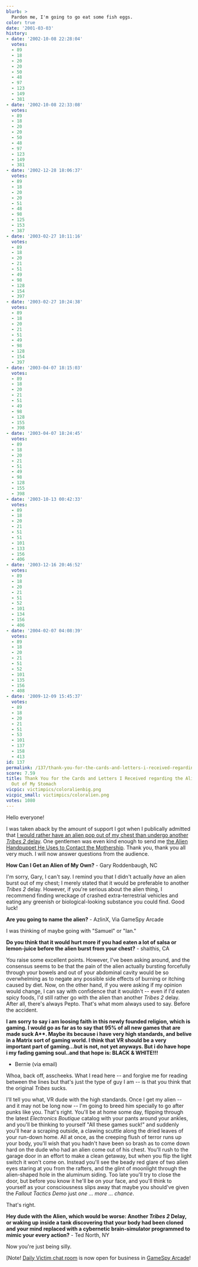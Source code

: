 ```yaml
---
blurb: >
  Pardon me, I'm going to go eat some fish eggs.
color: true
date: '2001-03-03'
history:
- date: '2002-10-08 22:28:04'
  votes:
  - 89
  - 18
  - 20
  - 20
  - 50
  - 48
  - 97
  - 123
  - 149
  - 381
- date: '2002-10-08 22:33:08'
  votes:
  - 89
  - 18
  - 20
  - 20
  - 50
  - 48
  - 97
  - 123
  - 149
  - 381
- date: '2002-12-28 18:06:37'
  votes:
  - 89
  - 18
  - 20
  - 20
  - 51
  - 48
  - 98
  - 125
  - 153
  - 387
- date: '2003-02-27 10:11:16'
  votes:
  - 89
  - 18
  - 20
  - 21
  - 51
  - 49
  - 98
  - 128
  - 154
  - 397
- date: '2003-02-27 10:24:38'
  votes:
  - 89
  - 18
  - 20
  - 21
  - 51
  - 49
  - 98
  - 128
  - 154
  - 397
- date: '2003-04-07 18:15:03'
  votes:
  - 89
  - 18
  - 20
  - 21
  - 51
  - 49
  - 98
  - 128
  - 155
  - 398
- date: '2003-04-07 18:24:45'
  votes:
  - 89
  - 18
  - 20
  - 21
  - 51
  - 49
  - 98
  - 128
  - 155
  - 398
- date: '2003-10-13 00:42:33'
  votes:
  - 89
  - 18
  - 20
  - 21
  - 51
  - 51
  - 101
  - 133
  - 156
  - 406
- date: '2003-12-16 20:46:52'
  votes:
  - 89
  - 18
  - 20
  - 21
  - 51
  - 52
  - 101
  - 134
  - 156
  - 406
- date: '2004-02-07 04:08:39'
  votes:
  - 89
  - 18
  - 20
  - 21
  - 51
  - 52
  - 101
  - 135
  - 156
  - 408
- date: '2009-12-09 15:45:37'
  votes:
  - 89
  - 18
  - 20
  - 21
  - 51
  - 53
  - 101
  - 137
  - 158
  - 413
id: 137
permalink: /137/thank-you-for-the-cards-and-letters-i-received-regarding-the-alien-popping-out-of-my-stomach/
score: 7.59
title: Thank You for the Cards and Letters I Received regarding the Alien Popping
  Out of My Stomach
vicpic: victimpics/coloralienbig.png
vicpic_small: victimpics/coloralien.png
votes: 1080
---
```


Hello everyone!

I was taken aback by the amount of support I got when I publically
admitted that [I would rather have an alien pop out of my chest than
undergo another *Tribes 2* delay](@/victim/129.md). One gentlemen was
even kind enough to send me [the Alien Handpuppet He Uses to Contact the
Mothership](/img//graphics/blinky.png). Thank you, thank you all very
much. I will now answer questions from the audience.

**How Can I Get an Alien of My Own?** - Gary Roddenbaugh, NC

I'm sorry, Gary, I can't say. I remind you that I didn't actually *have*
an alien burst out of my chest; I merely stated that it would be
preferable to another *Tribes 2* delay. However, if you're serious about
the alien thing, I recommend finding wreckage of crashed
extra-terrestrial vehicles and eating any greenish or biological-looking
substance you could find. Good luck!

**Are you going to name the alien?** - AzlinX, Via GameSpy Arcade

I was thinking of maybe going with "Samuel" or "Ian."

**Do you think that it would hurt more if you had eaten a lot of salsa
or lemon-juice before the alien burst from your chest?** - shaithis, CA

You raise some excellent points. However, I've been asking around, and
the consensus seems to be that the pain of the alien actually bursting
forcefully through your bowels and out of your abdominal cavity would be
so overwhelming as to negate any possible side effects of burning or
itching caused by diet. Now, on the other hand, if you were asking if my
opinion would change, I can say with confidence that it wouldn't -- even
if I'd eaten spicy foods, I'd still rather go with the alien than
another *Tribes 2* delay. After all, there's always Pepto. That's what
mom always used to say. Before the accident.

**I am sorry to say i am loosing faith in this newly founded religion,
which is gaming. I would go as far as to say that 95% of all new games
that are made suck A\*\*. Maybe its because i have very high standards,
and belive in a Matrix sort of gaming world. I think that VR should be a
very important part of gaming...but is not, not yet anyways. But i do
have hope i my fading gaming soul..and that hope is: BLACK & WHITE!!!**
- Bernie (via email)

Whoa, back off, asscheeks. What I read here -- and forgive me for
reading between the lines but that's just the type of guy I am -- is
that you think that the original *Tribes* sucks.

I'll tell you what, VR dude with the high standards. Once I get my alien
-- and it may not be long now -- I'm going to breed him specially to go
after punks like you. That's right. You'll be at home some day, flipping
through the latest *Electronics Boutique* catalog with your pants around
your ankles, and you'll be thinking to yourself "All these games suck!"
and suddenly you'll hear a scraping outside, a clawing scuttle along the
dried leaves of your run-down home. All at once, as the creeping flush
of terror runs up your body, you'll wish that you hadn't have been so
brash as to come down hard on the dude who had an alien come out of his
chest. You'll rush to the garage door in an effort to make a clean
getaway, but when you flip the light switch it won't come on. Instead
you'll see the beady red glare of two alien eyes staring at you from the
rafters, and the glint of moonlight through the alien-shaped hole in the
aluminum siding. Too late you'll try to close the door, but before you
know it he'll be on your face, and you'll think to yourself as your
consciousness slips away that maybe you should've given the *Fallout
Tactics Demo* just *one ... more ... chance*.

That's right.

**Hey dude with the Alien, which would be worse: Another *Tribes 2*
Delay, or waking up inside a tank discovering that your body had been
cloned and your mind replaced with a cybernetic brain-simulator
programmed to mimic your every action?** - Ted North, NY

Now you're just being silly.

\[Note! [Daily Victim chat
room](http://web.archive.org/web/20010303000000/http://www.gamespyarcade.com/launch/launch.asp?gamename=c_dailyvictim)
is now open for business in [GameSpy
Arcade](http://web.archive.org/web/20010303000000/http://www.gamespyarcade.com/)!
